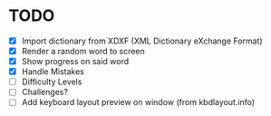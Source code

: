 # TODO

- [x] Import dictionary from XDXF (XML Dictionary eXchange Format)
- [x] Render a random word to screen
- [x] Show progress on said word
- [x] Handle Mistakes
- [ ] Difficulty Levels
- [ ] Challenges?
- [ ] Add keyboard layout preview on window (from kbdlayout.info)